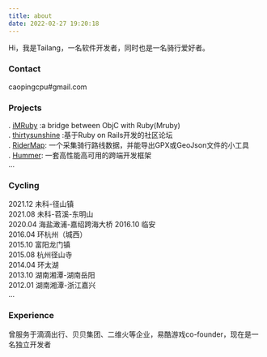 ```yaml
---
title: about
date: 2022-02-27 19:20:18
---
```

Hi，我是Tailang，一名软件开发者，同时也是一名骑行爱好者。

### Contact
caopingcpu#gmail.com

### Projects
. [iMRuby](https://github.com/FormulaFactory/iMRuby) :a bridge between ObjC with Ruby(Mruby)  
. [thirtysunshine](https://github.com/tailang/thirtysunshine) :基于Ruby on Rails开发的社区论坛  
. [RiderMap](https://github.com/tailang/RiderMap): 一个采集骑行路线数据，并能导出GPX或GeoJson文件的小工具  
. [Hummer](https://hummer.didi.cn/#/): 一套高性能高可用的跨端开发框架  
...

### Cycling
2021.12 未科-径山镇  
2021.08 未科-苕溪-东明山  
2020.04 海盐澉浦-嘉绍跨海大桥 
2016.10 临安  
2016.04 环杭州（城西）  
2015.10 富阳龙门镇  
2015.08 杭州径山寺  
2014.04 环太湖  
2013.10 湖南湘潭-湖南岳阳  
2012.01 湖南湘潭-浙江嘉兴  
...

### Experience
曾服务于滴滴出行、贝贝集团、二维火等企业，易酷游戏co-founder，现在是一名独立开发者